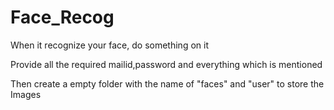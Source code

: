 # Face_Recog
When it recognize your face, do something on it

Provide all the required mailid,password and everything which is mentioned

Then create a empty folder with the name of "faces" and "user" to store the Images 
